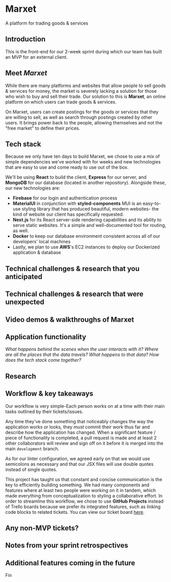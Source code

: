 # Marxet
A platform for trading goods &amp; services

## Introduction
This is the front-end for our 2-week sprint during which our team has built an MVP for an external client.

## Meet _Marxet_
While there are many platforms and websites that allow people to sell goods & services for money, the market is severely lacking a solution for those who wish to buy and sell their trade. Our solution to this is **Marxet**, an online platform on which users can trade goods & services.

On Marxet, users can create postings for the goods or services that they are willing to sell, as well as search through postings created by other users. It brings power back to the people, allowing themselves and not the "free market" to define their prices.

## Tech stack
Because we only have ten days to build Marxet, we chose to use a mix of simple  dependencies we've worked with for weeks and new technologies that are easy to use and come ready to use out of the box.

We'll be using **React** to build the client, **Express** for our server, and **MongoDB** for our database (located in another repository).
Alongside these, our new technologies are:
  - **Firebase** for our login and authentication process
  - **MaterialUI** in conjunction with **styled-components**
    MUI is an easy-to-use styling library that has produced beautiful, modern websites- the kind of website our client has specifically requested.
  - **Next.js** for its React server-side rendering capabilities and its ability to serve static websites. It's a simple and well-documented tool for routing, as well.
  - **Docker** to keep our database environment consistent across all of our developers' local machines
  - Lastly, we plan to use **AWS**'s EC2 instances to deploy our Dockerized application & database


## Technical challenges & research that you anticipated

## Technical challenges & research that were unexpected

## Video demos & walkthroughs of Marxet

## Application functionality
_What happens behind the scenes when the user interacts with it?
Where are all the places that the data travels?
What happens to that data?
How does the tech stack come together?_

## Research

## Workflow & key takeaways
Our workflow is very simple-Each person works on at a time with their main tasks outlined by their tickets/issues.

Any time they've done something that noticeably changes the way the application works or looks, they _must_ commit their work thus far and describe how the application has changed.
When a significant feature / piece of functionality is completed, a pull request is made and at least 2 other collaborators will review and sign off on it before it is merged into the main `development` branch.

As for our linter configuration, we agreed early on that we would use semicolons as necessary and that our JSX files will use double quotes instead of single quotes.

This project has taught us that constant and concise communication is the key to efficiently building something.
We had many components and features where at least two people were working on it in tandem, which made everything from conceptualization to styling a collaborative effort.
In order to streamline this workflow, we chose to use **GitHub Projects** instead of Trello boards because we prefer its integrated features, such as linking code blocks to related tickets.
You can view our ticket board [here](https://github.com/roman-marxists/marxet/projects/1).

## Any non-MVP tickets?

## Notes from your sprint retrospectives

## Additional features coming in the future


Fin
